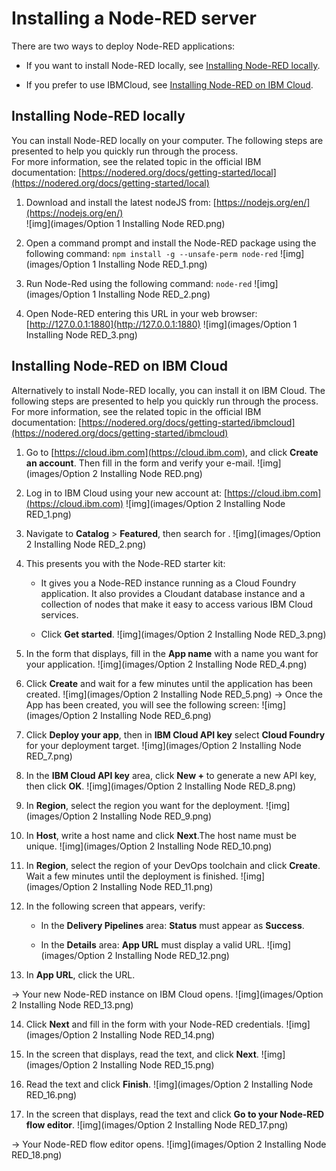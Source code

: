 # Installing a Node-RED server
There are two ways to deploy Node-RED applications:
* If you want to install Node-RED locally, see [Installing Node-RED locally](#installing-node-red-locally).<br/>

* If you prefer to use IBMCloud, see [Installing Node-RED on IBM Cloud](#installing-node-red-on-ibm-cloud).

## Installing Node-RED locally


<a id="Install"></a>

You can install Node-RED locally on your computer. The following steps are presented to help you quickly run through the process.<br/>
For more information, see the related topic in the official IBM documentation: [https://nodered.org/docs/getting-started/local](https://nodered.org/docs/getting-started/local)


1. Download and install the latest nodeJS from: [https://nodejs.org/en/](https://nodejs.org/en/)<br/>
   ![img](images/Option 1 Installing Node RED.png)<br/>


2. Open a command prompt and install the Node-RED package using the following command:
    `npm install -g --unsafe-perm node-red`
   ![img](images/Option 1 Installing Node RED_1.png)
   
3. Run Node-Red using the following command:
   `node-red`
   ![img](images/Option 1 Installing Node RED_2.png)
   
4. Open Node-RED entering this URL in your web browser: [http://127.0.0.1:1880](http://127.0.0.1:1880)
   ![img](images/Option 1 Installing Node RED_3.png)

## Installing Node-RED on IBM Cloud


<a id="Installi"></a>

Alternatively to install Node-RED locally, you can install it on IBM Cloud. The following steps are presented to help you quickly run through the process.<br/>
For more information, see the related topic in the official IBM documentation: [https://nodered.org/docs/getting-started/ibmcloud](https://nodered.org/docs/getting-started/ibmcloud)

1. Go to [https://cloud.ibm.com](https://cloud.ibm.com), and click **Create an account**. Then fill in the form and verify your e-mail.
   ![img](images/Option 2 Installing Node RED.png)

2. Log in to IBM Cloud using your new account at: [https://cloud.ibm.com](https://cloud.ibm.com)
   ![img](images/Option 2 Installing Node RED_1.png) 

3. Navigate to **Catalog** &gt; **Featured**, then search for .
   ![img](images/Option 2 Installing Node RED_2.png)

4. This presents you with the Node-RED starter kit:
    * It gives you a Node-RED instance running as a Cloud Foundry application. It also provides a Cloudant database instance and a collection of nodes that make it easy to access various IBM Cloud services.<br/>

    * Click **Get started**.
![img](images/Option 2 Installing Node RED_3.png)

5. In the form that displays, fill in the **App name** with a name you want for your application.
![img](images/Option 2 Installing Node RED_4.png)

6. Click **Create** and wait for a few minutes until the application has been created.
![img](images/Option 2 Installing Node RED_5.png)
-&gt; Once the App has been created, you will see the following screen:
![img](images/Option 2 Installing Node RED_6.png)

7. Click **Deploy your app**, then in **IBM Cloud API key** select **Cloud Foundry** for your deployment target.
![img](images/Option 2 Installing Node RED_7.png)

8. In the **IBM Cloud API key** area, click **New +** to generate a new API key, then click **OK**.
![img](images/Option 2 Installing Node RED_8.png)

9. In **Region**, select the region you want for the deployment.
![img](images/Option 2 Installing Node RED_9.png)

10. In **Host**, write a host name and click **Next**.The host name must be unique.
![img](images/Option 2 Installing Node RED_10.png)

11. In **Region**, select the region of your DevOps toolchain and click **Create**. Wait a few minutes until the deployment is finished.
![img](images/Option 2 Installing Node RED_11.png)

12. In the following screen that appears, verify:
    * In the **Delivery Pipelines** area: **Status** must appear as **Success**.<br/>

    * In the **Details** area: **App URL** must display a valid URL.
![img](images/Option 2 Installing Node RED_12.png)

13. In **App URL**, click the URL.

-&gt; Your new Node-RED instance on IBM Cloud opens.
![img](images/Option 2 Installing Node RED_13.png)

14. Click **Next** and fill in the form with your Node-RED credentials.
![img](images/Option 2 Installing Node RED_14.png)

15. In the screen that displays, read the text, and click **Next**.
![img](images/Option 2 Installing Node RED_15.png)

16. Read the text and click **Finish**.
![img](images/Option 2 Installing Node RED_16.png)

17. In the screen that displays, read the text and click **Go to your Node-RED flow editor**.
![img](images/Option 2 Installing Node RED_17.png)

-&gt; Your Node-RED flow editor opens. ![img](images/Option 2 Installing Node RED_18.png)
